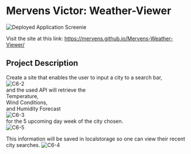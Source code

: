 # Mervens Victor: Weather-Viewer

![Deployed Application Screenie](https://user-images.githubusercontent.com/82620500/120958182-2990b980-c725-11eb-9b48-97a248afdf95.png)


Visit the site at this link:
https://mervens.github.io/Mervens-Weather-Viewer/

## Project Description
Create a site that enables the user to input a city to a search bar,   
![C6-2](https://user-images.githubusercontent.com/82620500/120958185-2bf31380-c725-11eb-8e58-5368428529a9.png)  
and the used API will retrieve the  
Temperature,  
Wind Conditions,  
and Humidity Forecast  
![C6-3](https://user-images.githubusercontent.com/82620500/120958187-2d244080-c725-11eb-88e6-ad64cd40da49.png)  
for the 5 upcoming day week of the city chosen.  
![C6-5](https://user-images.githubusercontent.com/82620500/120965620-27355c00-c733-11eb-8a85-88b3690bcd3e.png)
  
  
   
This information will be saved in localstorage so one can view their recent city searches.
![C6-4](https://user-images.githubusercontent.com/82620500/120958189-2dbcd700-c725-11eb-913c-df9afe36f0a4.png)
